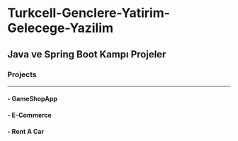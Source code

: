 # Turkcell-Genclere-Yatirim-Gelecege-Yazilim

## Java ve Spring Boot Kampı Projeler

### Projects
---------------------------------------------

#### - GameShopApp

#### - E-Commerce

#### - Rent A Car

